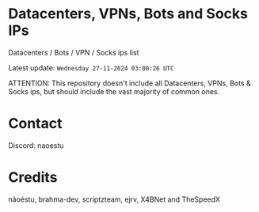 # Datacenters, VPNs, Bots and Socks IPs
 
Datacenters / Bots / VPN / Socks ips list

Latest update: `Wednesday 27-11-2024 03:00:26 UTC` 

ATTENTION: This repository doesn't include all Datacenters, VPNs, Bots & Socks ips, 
but should include the vast majority of common ones.

# Contact
Discord: naoestu

# Credits
nãoéstu, brahma-dev, scriptzteam, ejrv, X4BNet and TheSpeedX
